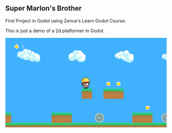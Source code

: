 ## Super Marlon's Brother

First Project in Godot using Zenva's Learn Godot Course.

This is just a demo of a 2d platformer in Godot.

![](screenshot.png)
